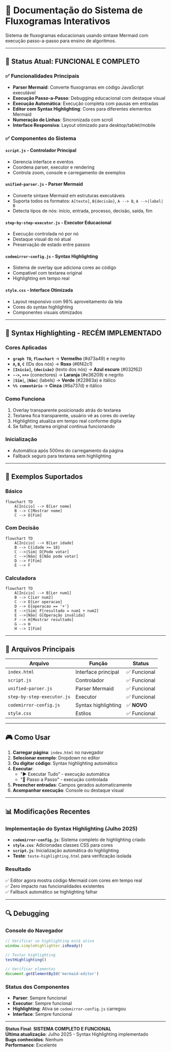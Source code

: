 # 📄 Documentação do Sistema de Fluxogramas Interativos

Sistema de fluxogramas educacionais usando sintaxe Mermaid com execução passo-a-passo para ensino de algoritmos.

---

## 🎯 Status Atual: **FUNCIONAL E COMPLETO**

### ✅ Funcionalidades Principais
- **Parser Mermaid**: Converte fluxogramas em código JavaScript executável
- **Execução Passo-a-Passo**: Debugging educacional com destaque visual
- **Execução Automática**: Execução completa com pausas em entradas
- **Editor com Syntax Highlighting**: Cores para diferentes elementos Mermaid
- **Numeração de Linhas**: Sincronizada com scroll
- **Interface Responsiva**: Layout otimizado para desktop/tablet/mobile

### ✅ Componentes do Sistema

#### **`script.js`** - Controlador Principal
- Gerencia interface e eventos
- Coordena parser, executor e rendering
- Controla zoom, console e carregamento de exemplos

#### **`unified-parser.js`** - Parser Mermaid
- Converte sintaxe Mermaid em estruturas executáveis
- Suporta todos os formatos: `A[texto]`, `B{decisão}`, `A --> B`, `A -->|label| B`
- Detecta tipos de nós: início, entrada, processo, decisão, saída, fim

#### **`step-by-step-executor.js`** - Executor Educacional
- Execução controlada nó por nó
- Destaque visual do nó atual
- Preservação de estado entre passos

#### **`codemirror-config.js`** - Syntax Highlighting
- Sistema de overlay que adiciona cores ao código
- Compatível com textarea original
- Highlighting em tempo real

#### **`style.css`** - Interface Otimizada
- Layout responsivo com 98% aproveitamento da tela
- Cores do syntax highlighting
- Componentes visuais otimizados

---

## 🎨 Syntax Highlighting - **RECÉM IMPLEMENTADO**

### Cores Aplicadas
- **`graph TD`, `flowchart`** → **Vermelho** (#d73a49) e negrito
- **`A`, `B`, `C`** (IDs dos nós) → **Roxo** (#6f42c1) 
- **`[Início]`, `{decisão}`** (texto dos nós) → **Azul escuro** (#032f62)
- **`-->`, `==>`** (conectores) → **Laranja** (#e36209) e negrito
- **`|Sim|`, `|Não|`** (labels) → **Verde** (#22863a) e itálico
- **`%% comentário`** → **Cinza** (#6a737d) e itálico

### Como Funciona
1. Overlay transparente posicionado atrás do textarea
2. Textarea fica transparente, usuário vê as cores do overlay
3. Highlighting atualiza em tempo real conforme digita
4. Se falhar, textarea original continua funcionando

### Inicialização
- Automática após 500ms do carregamento da página
- Fallback seguro para textarea sem highlighting

---

## 🚀 Exemplos Suportados

### Básico
```mermaid
flowchart TD
    A[Início] --> B[Ler nome]
    B --> C[Mostrar nome]
    C --> D[Fim]
```

### Com Decisão
```mermaid
flowchart TD
    A[Início] --> B[Ler idade]
    B --> C{idade >= 18}
    C -->|Sim| D[Pode votar]
    C -->|Não| E[Não pode votar]
    D --> F[Fim]
    E --> F
```

### Calculadora
```mermaid
flowchart TD
    A[Início] --> B[Ler num1]
    B --> C[Ler num2]
    C --> D[Ler operacao]
    D --> E{operacao == '+'}
    E -->|Sim| F[resultado = num1 + num2]
    E -->|Não| G[Operação inválida]
    F --> H[Mostrar resultado]
    G --> H
    H --> I[Fim]
```

---

## 🔧 Arquivos Principais

| Arquivo | Função | Status |
|---------|--------|--------|
| `index.html` | Interface principal | ✅ Funcional |
| `script.js` | Controlador | ✅ Funcional |
| `unified-parser.js` | Parser Mermaid | ✅ Funcional |
| `step-by-step-executor.js` | Executor | ✅ Funcional |
| `codemirror-config.js` | Syntax highlighting | ✅ **NOVO** |
| `style.css` | Estilos | ✅ Funcional |

---

## 🎮 Como Usar

1. **Carregar página**: `index.html` no navegador
2. **Selecionar exemplo**: Dropdown no editor
3. **Ou digitar código**: Syntax highlighting automático
4. **Executar**: 
   - "▶️ Executar Tudo" - execução automática
   - "👣 Passo a Passo" - execução controlada
5. **Preencher entradas**: Campos gerados automaticamente
6. **Acompanhar execução**: Console ou destaque visual

---

## 📊 Modificações Recentes

### Implementação do Syntax Highlighting (Julho 2025)
- **`codemirror-config.js`**: Sistema completo de highlighting criado
- **`style.css`**: Adicionadas classes CSS para cores
- **`script.js`**: Inicialização automática do highlighting
- **Teste**: `teste-highlighting.html` para verificação isolada

### Resultado
✅ Editor agora mostra código Mermaid com cores em tempo real  
✅ Zero impacto nas funcionalidades existentes  
✅ Fallback automático se highlighting falhar  

---

## 🔍 Debugging

### Console do Navegador
```javascript
// Verificar se highlighting está ativo
window.simpleHighlighter.isReady()

// Testar highlighting
testHighlighting()

// Verificar elementos
document.getElementById('mermaid-editor')
```

### Status dos Componentes
- **Parser**: Sempre funcional
- **Executor**: Sempre funcional  
- **Highlighting**: Ativa se `codemirror-config.js` carregou
- **Interface**: Sempre funcional

---

**Status Final**: **SISTEMA COMPLETO E FUNCIONAL**  
**Última atualização**: Julho 2025 - Syntax Highlighting implementado  
**Bugs conhecidos**: Nenhum  
**Performance**: Excelente